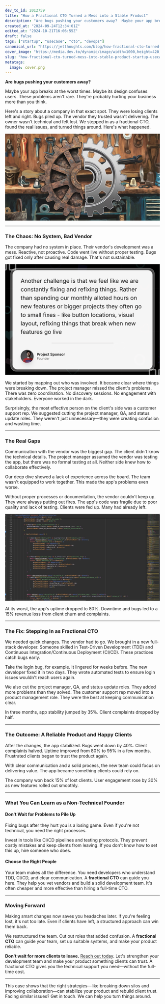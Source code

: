 ```yaml
---
dev_to_id: 2012759
title: "How a Fractional CTO Turned a Mess into a Stable Product"
description: "Are bugs pushing your customers away?  Maybe your app breaks at the worst times. Maybe its design..."
created_at: "2024-09-24T12:34:01Z"
edited_at: "2024-10-21T16:06:55Z"
draft: false
tags: ["startup", "usecase", "cto", "devops"]
canonical_url: "https://jetthoughts.com/blog/how-fractional-cto-turned-mess-into-stable-product-startup-usecase/"
cover_image: "https://media.dev.to/dynamic/image/width=1000,height=420,fit=cover,gravity=auto,format=auto/https%3A%2F%2Fdev-to-uploads.s3.amazonaws.com%2Fuploads%2Farticles%2F3h06z37mch9oq5rooey1.png"
slug: "how-fractional-cto-turned-mess-into-stable-product-startup-usecase"
metatags:
  image: cover.png
---
```

**Are bugs pushing your customers away?**

Maybe your app breaks at the worst times. Maybe its design confuses users. These problems aren't rare. They're probably hurting your business more than you think.

Here's a story about a company in that exact spot. They were losing clients left and right. Bugs piled up. The vendor they trusted wasn't delivering. The owner wasn't technical and felt lost. We stepped in as a fractional CTO, found the real issues, and turned things around. Here's what happened.

![old and new gears](file_0.jpeg)

---

### The Chaos: No System, Bad Vendor

The company had no system in place. Their vendor's development was a mess. Reactive, not proactive. Code went live without proper testing. Bugs got fixed only after causing real damage. That's not sustainable.

![introduction product development challenges](file_1.png)

We started by mapping out who was involved. It became clear where things were breaking down. The project manager missed the client's problems. There was zero coordination. No discovery sessions. No engagement with stakeholders. Everyone worked in the dark.

Surprisingly, the most effective person on the client's side was a customer support rep. We suggested cutting the project manager, QA, and status update roles. They weren't just unnecessary—they were creating confusion and wasting time.

---

### The Real Gaps

Communication with the vendor was the biggest gap. The client didn't know the technical details. The project manager assumed the vendor was testing the app, but there was no formal testing at all. Neither side knew how to collaborate effectively.

Our deep dive showed a lack of experience across the board. The team wasn't equipped to work together. This made the app's problems even worse.

Without proper processes or documentation, the vendor couldn't keep up. They were always putting out fires. The app's code was fragile due to poor quality and lack of testing. Clients were fed up. Many had already left.

![code with a lot of if else statements](file_2.jpg)

At its worst, the app's uptime dropped to 80%. Downtime and bugs led to a 15% revenue loss from client churn and complaints.

---

### The Fix: Stepping In as Fractional CTO

We needed quick changes. The vendor had to go. We brought in a new full-stack developer. Someone skilled in Test-Driven Development (TDD) and Continuous Integration/Continuous Deployment (CI/CD). These practices catch bugs early.

Take the login bug, for example. It lingered for weeks before. The new developer fixed it in two days. They wrote automated tests to ensure login issues wouldn't reach users again.

We also cut the project manager, QA, and status update roles. They added more problems than they solved. The customer support rep moved into a product management role. They were the best at keeping communication clear.

In three months, app stability jumped by 35%. Client complaints dropped by half.

---

### The Outcome: A Reliable Product and Happy Clients

After the changes, the app stabilized. Bugs went down by 40%. Client complaints halved. Uptime improved from 80% to 95% in a few months. Frustrated clients began to trust the product again.

With clear communication and a solid process, the new team could focus on delivering value. The app became something clients could rely on.

The company won back 15% of lost clients. User engagement rose by 30% as new features rolled out smoothly.

---

### What You Can Learn as a Non-Technical Founder

#### Don't Wait for Problems to Pile Up

Fixing bugs after they hurt you is a losing game. Even if you're not technical, you need the right processes.

Invest in tools like CI/CD pipelines and testing protocols. They prevent costly mistakes and keep clients from leaving. If you don't know how to set this up, hire someone who does.

#### Choose the Right People

Your team makes all the difference. You need developers who understand TDD, CI/CD, and clear communication. A **fractional CTO** can guide you here. They help you vet vendors and build a solid development team. It's often cheaper and more effective than hiring a full-time CTO.

---

### Moving Forward

Making smart changes now saves you headaches later. If you're feeling lost, it's not too late. Even if clients have left, a structured approach can win them back.

We restructured the team. Cut out roles that added confusion. A **fractional CTO** can guide your team, set up suitable systems, and make your product reliable.

**Don't wait for more clients to leave.** [Reach out today](https://jetthoughts.com/contact-us/). Let's strengthen your development team and make your product something clients can trust. A fractional CTO gives you the technical support you need—without the full-time cost.

---

This case shows that the right strategies—like breaking down silos and improving collaboration—can stabilize your product and rebuild client trust. Facing similar issues? Get in touch. We can help you turn things around.